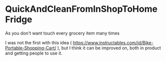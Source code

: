 # QuickAndCleanFromInShopToHomeFridge
As you don't want touch every grocery item many times

I was not the first with this idea ( https://www.instructables.com/id/Bike-Portable-Shopping-Cart/ ),
but I think it can be improved on, both in product and getting people to use it.
